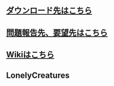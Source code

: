 ## [ダウンロード先はこちら](http://lpc1768.sakura.ne.jp/Lonely-Creatures/Lonely-Creatures.zip)
## [問題報告先、要望先はこちら](https://github.com/SKN-JP/Lonely-Creatures/issues)
## [Wikiはこちら](https://github.com/SKN-JP/Lonely-Creatures/wiki)
## LonelyCreatures
